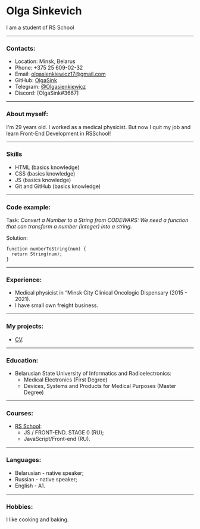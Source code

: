 # Olga Sinkevich

I am a student of RS School

****
### Contacts:

* Location: Minsk, Belarus
* Phone: +375 25 609-02-32
* Email: olgasienkiewicz17@gmail.com
* GitHub: [OlgaSink](https://github.com/OlgaSink)
* Telegram: [@Olgasienkiewicz](https://t.me/Olgasienkiewicz)
* Discord: [OlgaSink#3667]

****
### About myself:

I'm 29 years old. I worked as a medical physicist. But now I quit my job and learn Front-End Development in RSSchool!

****
### Skills

* HTML (basics knowledge)
* CSS (basics knowledge)
* JS (basics knowledge)
* Git and GitHub (basics knowledge)

****
### Code example:

Task:
*Convert a Number to a String from CODEWARS: We need a function that can transform a number (integer) into a string.*

Solution:

```
function numberToString(num) {
  return String(num);
}
```

****
### Experience:

* Medical physicist in  “Minsk City Clinical Oncologic Dispensary (2015 - 2021).
* I have small own freight business.

****
### My projects:

* [CV](https://github.com/OlgaSink/rsschool-cv.git).

****
### Education:

*  Belarusian State University of Informatics and Radioelectronics:
    * Medical Electronics (First Degree) 
    * Devices, Systems and Products for Medical Purposes (Master Degree)

****

### Courses:

* [RS School](https://rs.school/):
    * JS / FRONT-END. STAGE 0 (RU);
    * JavaScript/Front-end (RU).

****
### Languages:

* Belarusian - native speaker;
* Russian - native speaker;
* English - A1.

****
### Hobbies:

I like cooking and baking.